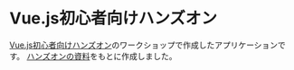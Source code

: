# Vue.js初心者向けハンズオン

[Vue.js初心者向けハンズオン](https://vuejs-meetup.connpass.com/event/74894/)のワークショップで作成したアプリケーションです。
[ハンズオンの資料](https://dreamy-mayer-954170.netlify.com/)をもとに作成しました。
